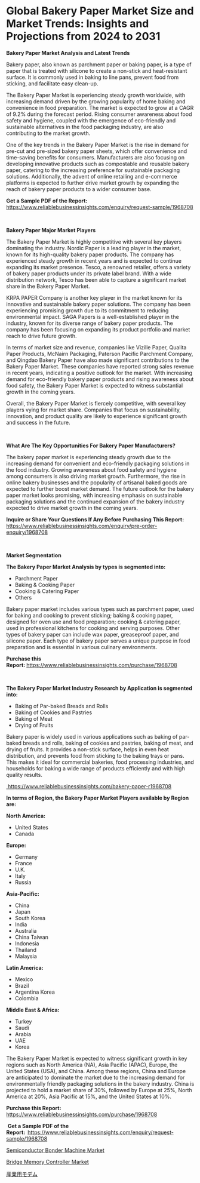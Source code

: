 <p><h1>Global Bakery Paper Market Size and Market Trends: Insights and Projections from 2024 to 2031</h1></p><p><strong>Bakery Paper Market Analysis and Latest Trends</strong></p>
<p><p>Bakery paper, also known as parchment paper or baking paper, is a type of paper that is treated with silicone to create a non-stick and heat-resistant surface. It is commonly used in baking to line pans, prevent food from sticking, and facilitate easy clean-up.</p><p>The Bakery Paper Market is experiencing steady growth worldwide, with increasing demand driven by the growing popularity of home baking and convenience in food preparation. The market is expected to grow at a CAGR of 9.2% during the forecast period. Rising consumer awareness about food safety and hygiene, coupled with the emergence of eco-friendly and sustainable alternatives in the food packaging industry, are also contributing to the market growth.</p><p>One of the key trends in the Bakery Paper Market is the rise in demand for pre-cut and pre-sized bakery paper sheets, which offer convenience and time-saving benefits for consumers. Manufacturers are also focusing on developing innovative products such as compostable and reusable bakery paper, catering to the increasing preference for sustainable packaging solutions. Additionally, the advent of online retailing and e-commerce platforms is expected to further drive market growth by expanding the reach of bakery paper products to a wider consumer base.</p></p>
<p><strong>Get a Sample PDF of the Report:&nbsp;</strong> <a href="https://www.reliablebusinessinsights.com/enquiry/request-sample/1968708">https://www.reliablebusinessinsights.com/enquiry/request-sample/1968708</a></p>
<p>&nbsp;</p>
<p><strong>Bakery Paper Major Market Players</strong></p>
<p><p>The Bakery Paper Market is highly competitive with several key players dominating the industry. Nordic Paper is a leading player in the market, known for its high-quality bakery paper products. The company has experienced steady growth in recent years and is expected to continue expanding its market presence. Tesco, a renowned retailer, offers a variety of bakery paper products under its private label brand. With a wide distribution network, Tesco has been able to capture a significant market share in the Bakery Paper Market.</p><p>KRPA PAPER Company is another key player in the market known for its innovative and sustainable bakery paper solutions. The company has been experiencing promising growth due to its commitment to reducing environmental impact. SAGA Papers is a well-established player in the industry, known for its diverse range of bakery paper products. The company has been focusing on expanding its product portfolio and market reach to drive future growth.</p><p>In terms of market size and revenue, companies like Vizille Paper, Qualita Paper Products, McNairn Packaging, Paterson Pacific Parchment Company, and Qingdao Bakery Paper have also made significant contributions to the Bakery Paper Market. These companies have reported strong sales revenue in recent years, indicating a positive outlook for the market. With increasing demand for eco-friendly bakery paper products and rising awareness about food safety, the Bakery Paper Market is expected to witness substantial growth in the coming years.</p><p>Overall, the Bakery Paper Market is fiercely competitive, with several key players vying for market share. Companies that focus on sustainability, innovation, and product quality are likely to experience significant growth and success in the future.</p></p>
<p>&nbsp;</p>
<p><strong>What Are The Key Opportunities For Bakery Paper Manufacturers?</strong></p>
<p><p>The bakery paper market is experiencing steady growth due to the increasing demand for convenient and eco-friendly packaging solutions in the food industry. Growing awareness about food safety and hygiene among consumers is also driving market growth. Furthermore, the rise in online bakery businesses and the popularity of artisanal baked goods are expected to further boost market demand. The future outlook for the bakery paper market looks promising, with increasing emphasis on sustainable packaging solutions and the continued expansion of the bakery industry expected to drive market growth in the coming years.</p></p>
<p><strong>Inquire or Share Your Questions If Any Before Purchasing This Report:</strong> <a href="https://www.reliablebusinessinsights.com/enquiry/pre-order-enquiry/1968708">https://www.reliablebusinessinsights.com/enquiry/pre-order-enquiry/1968708</a></p>
<p>&nbsp;</p>
<p><strong>Market Segmentation</strong></p>
<p><strong>The Bakery Paper Market Analysis by types is segmented into:</strong></p>
<p><ul><li>Parchment Paper</li><li>Baking & Cooking Paper</li><li>Cooking & Catering Paper</li><li>Others</li></ul></p>
<p><p>Bakery paper market includes various types such as parchment paper, used for baking and cooking to prevent sticking; baking & cooking paper, designed for oven use and food preparation; cooking & catering paper, used in professional kitchens for cooking and serving purposes. Other types of bakery paper can include wax paper, greaseproof paper, and silicone paper. Each type of bakery paper serves a unique purpose in food preparation and is essential in various culinary environments.</p></p>
<p><strong>Purchase this Report:&nbsp;</strong><a href="https://www.reliablebusinessinsights.com/purchase/1968708">https://www.reliablebusinessinsights.com/purchase/1968708</a></p>
<p>&nbsp;</p>
<p><strong>The Bakery Paper Market Industry Research by Application is segmented into:</strong></p>
<p><ul><li>Baking of Par-baked Breads and Rolls</li><li>Baking of Cookies and Pastries</li><li>Baking of Meat</li><li>Drying of Fruits</li></ul></p>
<p><p>Bakery paper is widely used in various applications such as baking of par-baked breads and rolls, baking of cookies and pastries, baking of meat, and drying of fruits. It provides a non-stick surface, helps in even heat distribution, and prevents food from sticking to the baking trays or pans. This makes it ideal for commercial bakeries, food processing industries, and households for baking a wide range of products efficiently and with high quality results.</p></p>
<p><a href="https://www.reliablebusinessinsights.com/bakery-paper-r1968708">&nbsp;https://www.reliablebusinessinsights.com/bakery-paper-r1968708</a></p>
<p><strong>In terms of Region, the Bakery Paper Market Players available by Region are:</strong></p>
<p>
    <p> <strong> North America: </strong>
        <ul>
            <li>United States</li>
            <li>Canada</li>
        </ul>
        </p> 
    <p> <strong> Europe: </strong>
        <ul>
            <li>Germany</li>
            <li>France</li>
            <li>U.K.</li>
            <li>Italy</li>
            <li>Russia</li>
        </ul>
        </p> 
    <p> <strong> Asia-Pacific: </strong>
        <ul>
            <li>China</li>
            <li>Japan</li>
            <li>South Korea</li>
            <li>India</li>
            <li>Australia</li>
            <li>China Taiwan</li>
            <li>Indonesia</li>
            <li>Thailand</li>
            <li>Malaysia</li>
        </ul>
        </p> 
    <p> <strong> Latin America: </strong>
        <ul>
            <li>Mexico</li>
            <li>Brazil</li>
            <li>Argentina Korea</li>
            <li>Colombia</li>
        </ul>
        </p> 
    <p> <strong> Middle East & Africa: </strong>
        <ul>
            <li>Turkey</li>
            <li>Saudi</li>
            <li>Arabia</li>
            <li>UAE</li>
            <li>Korea</li>
        </ul>
    </p>
    </p>
<p><p>The Bakery Paper Market is expected to witness significant growth in key regions such as North America (NA), Asia Pacific (APAC), Europe, the United States (USA), and China. Among these regions, China and Europe are anticipated to dominate the market due to the increasing demand for environmentally friendly packaging solutions in the bakery industry. China is projected to hold a market share of 30%, followed by Europe at 25%, North America at 20%, Asia Pacific at 15%, and the United States at 10%.</p></p>
<p><strong>Purchase this Report: </strong><a href="https://www.reliablebusinessinsights.com/purchase/1968708">https://www.reliablebusinessinsights.com/purchase/1968708</a></p>
<p>&nbsp;<strong>Get a Sample PDF of the Report:&nbsp;&nbsp;</strong><a href="https://www.reliablebusinessinsights.com/enquiry/request-sample/1968708">https://www.reliablebusinessinsights.com/enquiry/request-sample/1968708</a></p>
<p><strong></strong></p>
<p><p><a href="https://medium.com/@tigerlookbaliw/semiconductor-bonder-machine-market-analysis-report-global-insights-by-region-type-wire-48f3c823f1c5">Semiconductor Bonder Machine Market</a></p><p><a href="https://medium.com/@tankuser238_5568/bridge-memory-controller-market-share-market-analysis-growth-trends-forecasts-for-period-from-7558d48b2bca">Bridge Memory Controller Market</a></p><p><a href="https://github.com/RodHoppe07/Market-Research-Report-List-3/blob/main/793356930317.md">産業用モデム</a></p></p>